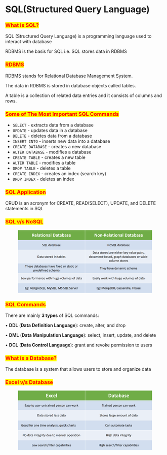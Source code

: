# SQL(Structured Query Language)

### <mark style="color:red;">What is SQL?</mark>

SQL (Structured Query Language) is a programming language used to interact with database

RDBMS is the basis for SQL i.e. SQL stores data in RDBMS

### <mark style="color:red;">RDBMS</mark>

RDBMS stands for Relational Database Management System.

The data in RDBMS is stored in database objects called tables.&#x20;

A table is a collection of related data entries and it consists of columns and rows.

### <mark style="color:red;">Some of The Most Important SQL Commands</mark>

* `SELECT` - extracts data from a database
* `UPDATE` - updates data in a database
* `DELETE` - deletes data from a database
* `INSERT INTO` - inserts new data into a database
* `CREATE DATABASE` - creates a new database
* `ALTER DATABASE` - modifies a database
* `CREATE TABLE` - creates a new table
* `ALTER TABLE` - modifies a table
* `DROP TABLE` - deletes a table
* `CREATE INDEX` - creates an index (search key)
* `DROP INDEX` - deletes an index

### <mark style="color:red;">SQL Application</mark>

CRUD is an acronym for CREATE, READ(SELECT), UPDATE, and DELETE statements in SQL

### <mark style="color:red;">SQL v/s NoSQL</mark>

<div align="left">

<figure><img src=".gitbook/assets/image.png" alt=""><figcaption></figcaption></figure>

</div>

### <mark style="color:red;">SQL Commands</mark>

There are mainly **3 types** of SQL commands:&#x20;

• **DDL** (**Data Definition Language**): create, alter, and drop&#x20;

• **DML** (**Data Manipulation Language**): select, insert, update, and delete&#x20;

• **DCL** (**Data Control Language**): grant and revoke permission to users

### <mark style="color:red;">What is a Database?</mark>

The database is a system that allows users to store and organize data

### <mark style="color:red;">Excel v/s Database</mark>

<div align="left">

<figure><img src=".gitbook/assets/image (1).png" alt=""><figcaption></figcaption></figure>

</div>

